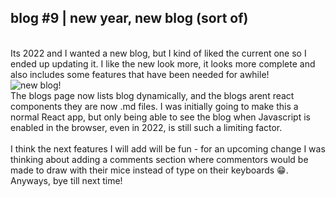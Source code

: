 ## blog #9 | new year, new blog (sort of)
\
Its 2022 and I wanted a new blog, but I kind of liked the current one so I ended up updating it.  I like the new look more, it looks more complete and also includes some features that have been needed for awhile!
\
![new blog!](https://images1.us-east-1.linodeobjects.com/new_2022_blog.png)
\
The blogs page now lists blog dynamically, and the blogs arent react components they are now .md files. I was initially going to make this a normal React app, but only being able to see the blog when Javascript is enabled in the browser, even in 2022, is still such a limiting factor.  
\
I think the next features I will add will be fun - for an upcoming change I was thinking about adding a comments section where commentors would be made to draw with their mice instead of type on their keyboards 😁.
\
Anyways, bye till next time! 